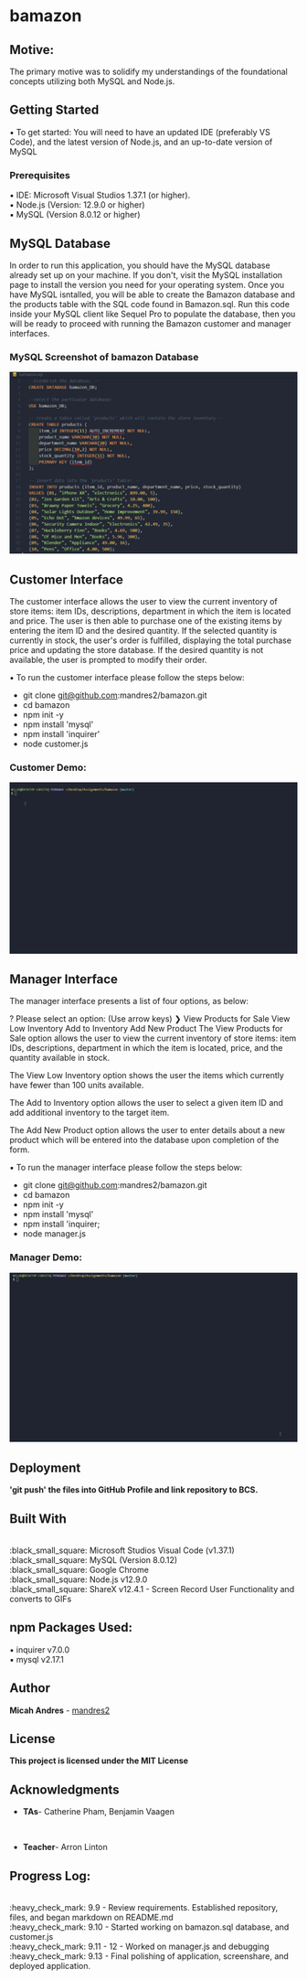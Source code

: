 # bamazon

## Motive:
The primary motive was to solidify my understandings of the foundational concepts utilizing both MySQL and Node.js.

## Getting Started

:black_small_square: To get started: You will need to have an updated IDE (preferably VS Code), and the latest version of Node.js, and an up-to-date version of MySQL

### Prerequisites

:black_small_square: IDE: Microsoft Visual Studios 1.37.1 (or higher).
<br>
:black_small_square: Node.js (Version: 12.9.0 or higher)
<br>
:black_small_square: MySQL (Version 8.0.12 or higher)

## MySQL Database
In order to run this application, you should have the MySQL database already set up on your machine. If you don't, visit the MySQL installation page to install the version you need for your operating system. Once you have MySQL isntalled, you will be able to create the Bamazon database and the products table with the SQL code found in Bamazon.sql. Run this code inside your MySQL client like Sequel Pro to populate the database, then you will be ready to proceed with running the Bamazon customer and manager interfaces.

### MySQL Screenshot of bamazon Database
![alt text](https://github.com/mandres2/bamazon/blob/master/images/GIFS_PNGs/bamazon.sql.png)

## Customer Interface
The customer interface allows the user to view the current inventory of store items: item IDs, descriptions, department in which the item is located and price. The user is then able to purchase one of the existing items by entering the item ID and the desired quantity. If the selected quantity is currently in stock, the user's order is fulfilled, displaying the total purchase price and updating the store database. If the desired quantity is not available, the user is prompted to modify their order.

:black_small_square: To run the customer interface please follow the steps below:

* git clone git@github.com:mandres2/bamazon.git
* cd bamazon
* npm init -y
* npm install 'mysql'
* npm install 'inquirer'
* node customer.js

### Customer Demo:
![alt text](https://github.com/mandres2/bamazon/blob/master/images/GIFS_PNGs/customer_sample.gif)

## Manager Interface
The manager interface presents a list of four options, as below:

? Please select an option: (Use arrow keys)
❯ View Products for Sale
  View Low Inventory
  Add to Inventory
  Add New Product
The View Products for Sale option allows the user to view the current inventory of store items: item IDs, descriptions, department in which the item is located, price, and the quantity available in stock.

The View Low Inventory option shows the user the items which currently have fewer than 100 units available.

The Add to Inventory option allows the user to select a given item ID and add additional inventory to the target item.

The Add New Product option allows the user to enter details about a new product which will be entered into the database upon completion of the form.

:black_small_square: To run the manager interface please follow the steps below:

* git clone git@github.com:mandres2/bamazon.git
* cd bamazon
* npm init -y
* npm install 'mysql'
* npm install 'inquirer;
* node manager.js

### Manager Demo:
![alt text](https://github.com/mandres2/bamazon/blob/master/images/GIFS_PNGs/manager.gif)


## Deployment

<b>'git push' the files into GitHub Profile and link repository to BCS.</b>

## Built With

<br>
:black_small_square: Microsoft Studios Visual Code (v1.37.1)
<br>
:black_small_square: MySQL (Version 8.0.12)
<br>
:black_small_square: Google Chrome
<br>
:black_small_square: Node.js v12.9.0
<br>
:black_small_square: ShareX v12.4.1 - Screen Record User Functionality and converts to GIFs
<br>

## npm Packages Used:
:black_small_square: inquirer v7.0.0
<br>
:black_small_square: mysql v2.17.1

## Author

**Micah Andres** - [mandres2](https://github.com/mandres2)

## License

<b>This project is licensed under the MIT License</b>

## Acknowledgments
* <b>TAs</b>- Catherine Pham, Benjamin Vaagen
<br>

* <b>Teacher</b>- Arron Linton

## Progress Log:
<br>
:heavy_check_mark: 9.9 - Review requirements. Established repository, files, and began markdown on README.md
<br>
:heavy_check_mark: 9.10 - Started working on bamazon.sql database, and customer.js
<br>
:heavy_check_mark: 9.11 - 12 - Worked on manager.js and debugging
<br>
:heavy_check_mark: 9.13 - Final polishing of application, screenshare, and deployed application.


